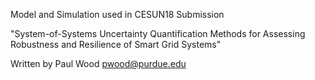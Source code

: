 Model and Simulation used in 
CESUN18 Submission

"System-of-Systems Uncertainty Quantification Methods for Assessing Robustness and Resilience of Smart Grid Systems"

Written by Paul Wood
pwood@purdue.edu
